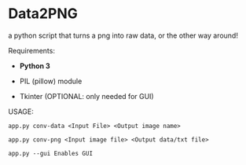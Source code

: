 # Data2PNG

a python script that turns a png into raw data, or the other way around!

Requirements:

- **Python 3**

- PIL (pillow) module

- Tkinter (OPTIONAL: only needed for GUI)

USAGE:

`app.py conv-data <Input File> <Output image name>`

`app.py conv-png <Input image file> <Output data/txt file>`

`app.py --gui Enables GUI`
